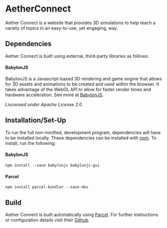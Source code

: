 # AetherConnect
Aether Connect is a website that provides 3D simulations to help teach a variety of topics in an easy-to-use, yet engaging, way.

## Dependencies
Aether Connect is built using external, third-party libraries as follows:
#### BabylonJS
BabylonJS is a Javascript-based 3D rendering and game engine that allows for 3D assets and animations to be created and used within the browser. It takes advantage of the WebGL API to allow for faster render times and hardware acceleration. See more at [BabylonJS](https://www.babylonjs.com/).

_Liscensed under Apache License 2.0_  

## Installation/Set-Up
To run the full non-minified, development program, dependencies will have to be installed locally. These dependencies can be installed with [npm](https://www.npmjs.com/). To install, run the following:
#### BabylonJS
```
npm install --save babylonjs babylonjs-gui
```
#### Parcel
```
npm install parcel-bundler --save-dev
```


## Build
Aether Connect is built automatically using [Parcel](https://parceljs.org/). For further instructions or configuration details visit their [Github](https://github.com/parcel-bundler/parcel#packagejson).
